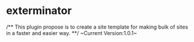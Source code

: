 # exterminator
/**
This plugin propose is to create a site template for making bulk of sites in a faster and easier way.
**/
~Current Version:1.0.1~
